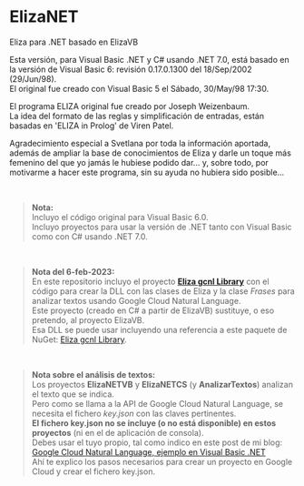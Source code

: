 # ElizaNET
Eliza para .NET basado en ElizaVB


Esta versión, para Visual Basic .NET y C# usando .NET 7.0, está basado en la versión de Visual Basic 6: revisión 0.17.0.1300 del 18/Sep/2002 (29/Jun/98).<br>
El original fue creado con Visual Basic 5 el Sábado, 30/May/98 17:30.<br>

El programa ELIZA original fue creado por Joseph Weizenbaum.<br>
La idea del formato de las reglas y simplificación de entradas, están basadas en 'ELIZA in Prolog' de Viren Patel.

Agradecimiento especial a Svetlana por toda la información aportada, además de ampliar la base de conocimientos de Eliza y darle un toque más femenino del que yo jamás le hubiese podido dar... y, sobre todo, por motivarme a hacer este programa, sin su ayuda no hubiera sido posible...

<br>

> **Nota:** <br>
> Incluyo el código original para Visual Basic 6.0. <br>
> Incluyo proyectos para usar la versión de .NET tanto con Visual Basic como con C# usando .NET 7.0.

<br>

> **Nota del 6-feb-2023:**<br>
> En este repositorio incluyo el proyecto [**Eliza gcnl Library**](https://github.com/elGuille-info/ElizaNET/tree/master/Eliza%20gcnl%20Library) con el código para crear la DLL con las clases de Eliza y la clase _Frases_ para analizar textos usando Google Cloud Natural Language.<br>
> Este proyecto (creado en C# a partir de ElizaVB) sustituye, o eso pretendo, al proyecto ElizaVB.<br>
> Esa DLL se puede usar incluyendo una referencia a este paquete de NuGet: [Eliza gcnl Library](https://www.nuget.org/packages/Eliza_gcnl_Library/).<br>

<br>

> **Nota sobre el análisis de textos:** <br>
> Los proyectos **ElizaNETVB** y **ElizaNETCS** (y **AnalizarTextos**) analizan el texto que se indica.<br>
> Pero como se llama a la API de Google Cloud Natural Language, se necesita el fichero _key.json_ con las claves pertinentes.<br>
> **El fichero key.json no se incluye (o no está disponible) en estos proyectos** (ni en el de aplicación de consola).<br>
> Debes usar el tuyo propio, tal como indico en este post de mi blog: [Google Cloud Natural Language, ejemplo en Visual Basic .NET](https://www.elguillemola.com/google-cloud-natural-language-ejemplo-en-visual-basic-net/)<br>
> Ahí te explico los pasos necesarios para crear un proyecto en Google Cloud y crear el fichero key.json.<br>

